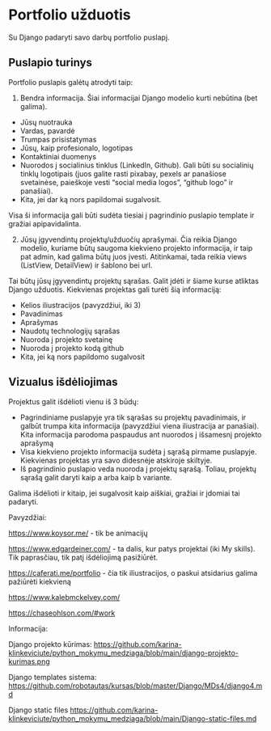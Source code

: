# Portfolio užduotis

Su Django padaryti savo darbų portfolio puslapį.

## Puslapio turinys

Portfolio puslapis galėtų atrodyti taip:

1. Bendra informacija. Šiai informacijai Django modelio kurti nebūtina (bet galima).

- Jūsų nuotrauka
- Vardas, pavardė
- Trumpas prisistatymas
- Jūsų, kaip profesionalo, logotipas
- Kontaktiniai duomenys
- Nuorodos į socialinius tinklus (LinkedIn, Github). Gali būti su socialinių tinklų logotipais (juos galite rasti pixabay, pexels ar panašiose svetainėse, paieškoje vesti “social media logos”, “github logo” ir panašiai). 
- Kita, jei dar ką nors papildomai sugalvosit.

Visa ši informacija gali būti sudėta tiesiai į pagrindinio puslapio template ir gražiai apipavidalinta.


2. Jūsų įgyvendintų projektų/užduočių aprašymai. Čia reikia Django modelio, kuriame būtų saugoma kiekvieno projekto informacija, ir taip pat admin, kad galima būtų juos įvesti. Atitinkamai, tada reikia views (ListView, DetailView) ir šablono bei url.

Tai būtų jūsų įgyvendintų projektų sąrašas. Galit įdėti ir šiame kurse atliktas Django užduotis. Kiekvienas projektas gali turėti šią informaciją:

- Kelios iliustracijos (pavyzdžiui, iki 3)
- Pavadinimas
- Aprašymas
- Naudotų technologijų sąrašas
- Nuoroda į projekto svetainę
- Nuoroda į projekto kodą github
- Kita, jei ką nors papildomo sugalvosit


## Vizualus išdėliojimas	

Projektus galit išdėlioti vienu iš 3 būdų: 

- Pagrindiniame puslapyje yra tik sąrašas su projektų pavadinimais, ir galbūt trumpa kita informacija (pavyzdžiui viena iliustracija ar panašiai). Kita informacija parodoma paspaudus ant nuorodos į išsamesnį projekto aprašymą
- Visa kiekvieno projekto informacija sudėta į sąrašą pirmame puslapyje. Kiekvienas projektas yra savo didesnėje atskiroje skiltyje.
- Iš pagrindinio puslapio veda nuoroda į projektų sąrašą. Toliau, projektų sąrašą galit daryti kaip a arba kaip b variante. 

Galima išdėlioti ir kitaip, jei sugalvosit kaip aiškiai, gražiai ir įdomiai tai padaryti.


Pavyzdžiai:


https://www.koysor.me/ - tik be animacijų

https://www.edgardeiner.com/ - ta dalis, kur patys projektai (iki My skills). Tik paprasčiau, tik patį išdėliojimą pasižiūrėt. 

https://caferati.me/portfolio - čia tik iliustracijos, o paskui atsidarius galima pažiūrėti kiekvieną

https://www.kalebmckelvey.com/ 

https://chaseohlson.com/#work


Informacija:

Django projekto kūrimas:
https://github.com/karina-klinkeviciute/python_mokymu_medziaga/blob/main/django-projekto-kurimas.png 

Django templates sistema: https://github.com/robotautas/kursas/blob/master/Django/MDs4/django4.md


Django static files
https://github.com/karina-klinkeviciute/python_mokymu_medziaga/blob/main/Django-static-files.md


